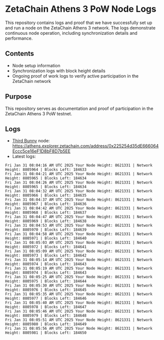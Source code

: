# ZetaChain Athens 3 PoW Node Logs
This repository contains logs and proof that we have successfully set up and run a node on the ZetaChain Athens 3 network. The logs demonstrate continuous node operation, including synchronization details and performance.

## Contents
- Node setup information
- Synchronization logs with block height details
- Ongoing proof of work logs to verify active participation in the ZetaChain network

## Purpose
This repository serves as documentation and proof of participation in the ZetaChain Athens 3 PoW testnet.

## Logs

- [Third Bunny](https://thirdbunny.xyz/) node: https://athens.explorer.zetachain.com/address/0x225254d35dE666064Eccc5ce16eF1D8bF8D7b5EE
- Latest logs:
```
Fri Jan 31 08:04:16 AM UTC 2025 Your Node Height: 8621331 | Network Height: 8805964 | Blocks Left: 184633
Fri Jan 31 08:04:21 AM UTC 2025 Your Node Height: 8621331 | Network Height: 8805965 | Blocks Left: 184634
Fri Jan 31 08:04:26 AM UTC 2025 Your Node Height: 8621331 | Network Height: 8805965 | Blocks Left: 184634
Fri Jan 31 08:04:32 AM UTC 2025 Your Node Height: 8621331 | Network Height: 8805966 | Blocks Left: 184635
Fri Jan 31 08:04:37 AM UTC 2025 Your Node Height: 8621331 | Network Height: 8805967 | Blocks Left: 184636
Fri Jan 31 08:04:42 AM UTC 2025 Your Node Height: 8621331 | Network Height: 8805968 | Blocks Left: 184637
Fri Jan 31 08:04:47 AM UTC 2025 Your Node Height: 8621331 | Network Height: 8805969 | Blocks Left: 184638
Fri Jan 31 08:04:53 AM UTC 2025 Your Node Height: 8621331 | Network Height: 8805970 | Blocks Left: 184639
Fri Jan 31 08:04:58 AM UTC 2025 Your Node Height: 8621331 | Network Height: 8805971 | Blocks Left: 184640
Fri Jan 31 08:05:03 AM UTC 2025 Your Node Height: 8621331 | Network Height: 8805972 | Blocks Left: 184641
Fri Jan 31 08:05:09 AM UTC 2025 Your Node Height: 8621331 | Network Height: 8805973 | Blocks Left: 184642
Fri Jan 31 08:05:14 AM UTC 2025 Your Node Height: 8621331 | Network Height: 8805974 | Blocks Left: 184643
Fri Jan 31 08:05:19 AM UTC 2025 Your Node Height: 8621331 | Network Height: 8805974 | Blocks Left: 184643
Fri Jan 31 08:05:25 AM UTC 2025 Your Node Height: 8621331 | Network Height: 8805975 | Blocks Left: 184644
Fri Jan 31 08:05:30 AM UTC 2025 Your Node Height: 8621331 | Network Height: 8805976 | Blocks Left: 184645
Fri Jan 31 08:05:35 AM UTC 2025 Your Node Height: 8621331 | Network Height: 8805977 | Blocks Left: 184646
Fri Jan 31 08:05:40 AM UTC 2025 Your Node Height: 8621331 | Network Height: 8805978 | Blocks Left: 184647
Fri Jan 31 08:05:46 AM UTC 2025 Your Node Height: 8621331 | Network Height: 8805979 | Blocks Left: 184648
Fri Jan 31 08:05:51 AM UTC 2025 Your Node Height: 8621331 | Network Height: 8805980 | Blocks Left: 184649
Fri Jan 31 08:05:56 AM UTC 2025 Your Node Height: 8621331 | Network Height: 8805981 | Blocks Left: 184650
```
